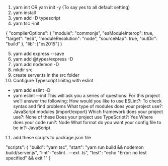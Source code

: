 1. yarn init OR yarn init -y (To say yes to all default setting)
2. yarn install
3. yarn add -D typescript
4. yarn tsc -init

{
  "compilerOptions": {
    "module": "commonjs",
    "esModuleInterop": true,
    "target": "es6",
    "moduleResolution": "node",
    "sourceMap": true,
    "outDir": "build"
  },
  "lib": ["es2015"]
}

5. yarn add express --save
6. yarn add @types/express -D
7. yarn add nodemon -D
8. mkdir src
9. create server.ts in the src folder
10. Configure Typescript linitng with eslint
   - yarn add eslint -D
   - yarn eslint --init
   This will ask you a series of questions. For this project we’ll answer the following:
   How would you like to use ESLint?: To check syntax and find problems
   What type of modules does your project use?: JavaScript modules (import/export)
   Which framework does your project use?: None of these
   Does your project use TypeScript?: Yes
   Where does your code run?: Node
   What format do you want your config file to be in?: JavaScript
11. add these scripts to package.json file

  "scripts": {
    "build": "yarn tsc",
    "start": "yarn run build && nodemon build/server.js",
    "lint": "eslint . --ext .ts",
    "test": "echo \"Error: no test specified\" && exit 1"
  }
